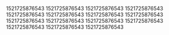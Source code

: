 1521725876543
1521725876543
1521725876543
1521725876543
1521725876543
1521725876543
1521725876543
1521725876543
1521725876543
1521725876543
1521725876543
1521725876543
1521725876543
1521725876543
1521725876543